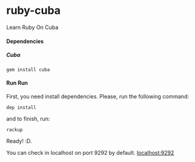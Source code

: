 # ruby-cuba
Learn Ruby On Cuba

#### Dependencies
##### Cuba
```
gem install cuba
```
#### Run Run
First, you need install dependencies. Please, run the following command:
```
dep install
```
and to finish, run:
```
rackup
```

Ready! :D.

You can check in localhost on port 9292 by default. [localhost:9292](http://localhost:9292/)
